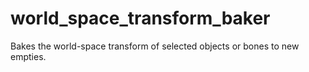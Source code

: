 # world_space_transform_baker
Bakes the world-space transform of selected objects or bones to new empties.
